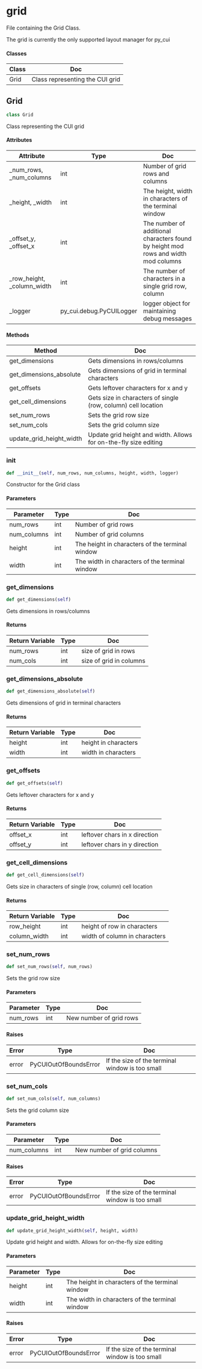 # grid

File containing the Grid Class.



The grid is currently the only supported layout manager for py_cui

#### Classes

 Class  | Doc
-----|-----
 Grid | Class representing the CUI grid




## Grid

```python
class Grid
```

Class representing the CUI grid




#### Attributes

 Attribute  | Type  | Doc
-----|----------|-----
 _num_rows, _num_columns  |  int | Number of grid rows and columns
 _height, _width  |  int | The height, width in characters of the terminal window
 _offset_y, _offset_x  |  int | The number of additional characters found by height mod rows and width mod columns
 _row_height, _column_width  |  int | The number of characters in a single grid row, column
 _logger  |  py_cui.debug.PyCUILogger | logger object for maintaining debug messages

#### Methods

 Method  | Doc
-----|-----
 get_dimensions | Gets dimensions in rows/columns
 get_dimensions_absolute | Gets dimensions of grid in terminal characters
 get_offsets | Gets leftover characters for x and y
 get_cell_dimensions | Gets size in characters of single (row, column) cell location
 set_num_rows | Sets the grid row size
 set_num_cols | Sets the grid column size
 update_grid_height_width | Update grid height and width. Allows for on-the-fly size editing




### __init__

```python
def __init__(self, num_rows, num_columns, height, width, logger)
```

Constructor for the Grid class




#### Parameters

 Parameter  | Type  | Doc
-----|----------|-----
 num_rows  |  int | Number of grid rows
 num_columns  |  int | Number of grid columns
 height  |  int | The height in characters of the terminal window
 width  |  int | The width in characters of the terminal window





### get_dimensions

```python
def get_dimensions(self)
```

Gets dimensions in rows/columns




#### Returns

 Return Variable  | Type  | Doc
-----|----------|-----
 num_rows  |  int | size of grid in rows
 num_cols  |  int | size of grid in columns





### get_dimensions_absolute

```python
def get_dimensions_absolute(self)
```

Gets dimensions of grid in terminal characters




#### Returns

 Return Variable  | Type  | Doc
-----|----------|-----
 height  |  int | height in characters
 width  |  int | width in characters





### get_offsets

```python
def get_offsets(self)
```

Gets leftover characters for x and y




#### Returns

 Return Variable  | Type  | Doc
-----|----------|-----
 offset_x  |  int | leftover chars in x direction
 offset_y  |  int | leftover chars in y direction





### get_cell_dimensions

```python
def get_cell_dimensions(self)
```

Gets size in characters of single (row, column) cell location




#### Returns

 Return Variable  | Type  | Doc
-----|----------|-----
 row_height  |  int | height of row in characters
 column_width  |  int | width of column in characters





### set_num_rows

```python
def set_num_rows(self, num_rows)
```

Sets the grid row size




#### Parameters

 Parameter  | Type  | Doc
-----|----------|-----
 num_rows  |  int | New number of grid rows

#### Raises

 Error  | Type  | Doc
-----|----------|-----
 error  |  PyCUIOutOfBoundsError | If the size of the terminal window is too small





### set_num_cols

```python
def set_num_cols(self, num_columns)
```

Sets the grid column size




#### Parameters

 Parameter  | Type  | Doc
-----|----------|-----
 num_columns  |  int | New number of grid columns

#### Raises

 Error  | Type  | Doc
-----|----------|-----
 error  |  PyCUIOutOfBoundsError | If the size of the terminal window is too small





### update_grid_height_width

```python
def update_grid_height_width(self, height, width)
```

Update grid height and width. Allows for on-the-fly size editing




#### Parameters

 Parameter  | Type  | Doc
-----|----------|-----
 height  |  int | The height in characters of the terminal window
 width  |  int | The width in characters of the terminal window

#### Raises

 Error  | Type  | Doc
-----|----------|-----
 error  |  PyCUIOutOfBoundsError | If the size of the terminal window is too small








